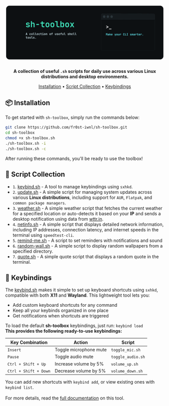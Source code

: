 <h1 align="center">
  <a href="https://github.com/fr0st-iwnl/sh-toolbox" target="_blank"><img src="https://github.com/fr0st-iwnl/assets/blob/main/thumbnails/sh-toolbox/sh-toolbox-40px.png" alt="sh-toolbox" width="900"></a>
</h1>
<p align="center"><strong>A collection of useful <code>.sh</code> scripts for daily use across various Linux distributions and desktop environments.</strong></p>


<p align="center">
<a href="#-installation">Installation</a> •
  <a href="#-script-collection">Script Collection</a> •
<a href="#-keybindings">Keybindings</a>
</p>




## 📦 Installation
<!---First git clone the repository.
```
git clone https://github.com/fr0st-iwnl/sh-toolbox.git
```
-Then run these commands in your terminal.--->
To get started with `sh-toolbox`, simply run the commands below:
```bash
git clone https://github.com/fr0st-iwnl/sh-toolbox.git
cd sh-toolbox
chmod +x sh-toolbox.sh
./sh-toolbox.sh -i
./sh-toolbox.sh -c
```
After running these commands, you'll be ready to use the toolbox!


## 🔧 Script Collection

- `1`. [keybind.sh](https://github.com/fr0st-iwnl/sh-toolbox/blob/master/Keybindings/README.md#-keybindsh) - A tool to manage keybindings using `sxhkd`.
- `2`. [update.sh](https://github.com/fr0st-iwnl/sh-toolbox/tree/master/System%20Update#-updatesh) - A simple script for managing system updates across various **Linux distributions**, including support for `AUR`, `Flatpak`, and `common package managers`.
- `3`. [weather.sh](https://github.com/fr0st-iwnl/sh-toolbox/tree/master/Weather#-weathersh) - A simple weather script that fetches the current weather for a specified location or auto-detects it based on your **IP** and sends a desktop notification using data from [wttr.in](https://wttr.in/).
- `4`. [netinfo.sh](https://github.com/fr0st-iwnl/sh-toolbox/tree/master/NetInfo#-netinfosh) - A simple script that displays detailed network information, including IP addresses, connection latency, and internet speeds in the terminal using `speedtest-cli`.
- `5`. [remind-me.sh](https://github.com/fr0st-iwnl/sh-toolbox/blob/master/Remind%20Me/README.md#-remind-mesh) - A script to set reminders with notifications and sound
- `6`. [random-wall.sh](https://github.com/fr0st-iwnl/sh-toolbox/tree/master/Random%20Wallpaper#-random-wallsh) - A simple script to display random wallpapers from a specified directory.
- `7`. [quote.sh](https://github.com/fr0st-iwnl/sh-toolbox/tree/master/Quotes#-quotesh) - A simple quote script that displays a random quote in the terminal.

## 🎹 Keybindings

The [keybind.sh](https://github.com/fr0st-iwnl/sh-toolbox/blob/master/Keybindings/README.md#-keybindsh) makes it simple to set up keyboard shortcuts using `sxhkd`, compatible with both **X11** and **Wayland**. This lightweight tool lets you:

- Add custom keyboard shortcuts for any command
- Keep all your keybinds organized in one place
- Get notifications when shortcuts are triggered

To load the default **sh-toolbox** keybindings, just run: `keybind load` 
<br>
**This provides the following ready-to-use keybindings:**

| Key Combination | Action | Script |
|----------------|--------|--------|
| `Insert` | Toggle microphone mute | `toggle_mic.sh` |
| `Pause` | Toggle audio mute | `toggle_audio.sh` |
| `Ctrl + Shift + Up` | Increase volume by 5% | `volume_up.sh` |
| `Ctrl + Shift + Down` | Decrease volume by 5% | `volume_down.sh` |


You can add new shortcuts with `keybind add`, or view existing ones with `keybind list`.
<br>
<br>
For more details, read the [full documentation](https://github.com/fr0st-iwnl/sh-toolbox/tree/master/Keybindings#-keybindsh) on this tool.

